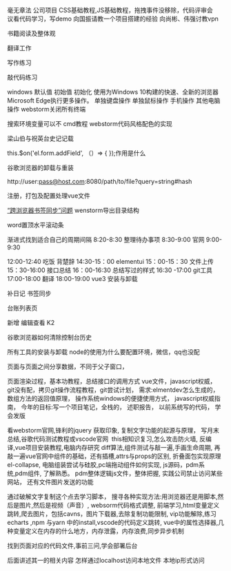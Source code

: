 
毫无章法
公司项目
﻿CSS基础教程,JS基础教程，﻿拖拽事件没移除﻿，代码评审会议﻿看代码学习，写demo
向国振请教一个项目搭建的经验
向尚彬、伟强讨教vpn

书籍阅读及整体观

翻译工作

写作练习

敲代码练习



windows 默认值 初始值 初始化
使用为Windows 10构建的快速、全新的浏览器Microsoft Edge执行更多操作。
单独键盘操作
单独鼠标操作
手机操作
其他电脑操作
webstorm关闭所有终端

搜索环境变量可以不
cmd教程
webstorm代码风格配色的实现


梁山伯与祝英台史记记载


this.$on('el.form.addField', （）=> { });作用是什么

谷歌浏览器的卸载与重装



http://user:pass@host.com:8080/path/to/file?query=string#hash



注册，打包及配置处理vue文件



[“跨浏览器书签同步”问题](https://juejin.cn/post/6909814992120315911)
wenstorm导出目录结构


word置顶水平滚动条


 渐进式找到适合自己的周期间隔
8:20-8:30 整理待办事项
8:30-9:00 官网
9:00-9:30 

12:00-12:40 吃饭
背楚辞
14:30-15：00 elementui
15：00-15：30 文件上传
15：30-16:00 接口总结
16：00-16:30 总结写过的样式
16:30 -17:00 git工具
17:00-18:00 翻译
18:00-19:00 vue3 安装与卸载

补日记
书签同步

台账列表页


新增 编辑查看 K2

谷歌浏览器如何清除控制台历史


所有工具的安装与卸载
node的使用为什么要配置环境，微信，qq也没配

页面与页面之间分享数据，不同于父子窗口，

页面渲染过程，基本功教程，﻿总结接口的调用方式
vue文件，﻿javascript权威，
git没有配，拷贝git操作流程教程，git尝试计划，
﻿需求:elmentdev怎么生成的，
﻿数组方法的返回值原理，
操作系统windows的便捷使用方式，﻿
javascript权威指南，﻿
今年的目标:写一个项目笔记，全栈的，
﻿述职报告，
﻿以前系统写的代码，
﻿学会发版

看webstorm官网,锋利的jquery 获取印象,
复制文字功能的起源与原理，
写月末总结,﻿谷歌代码测试教程或vscode官网 
this相知识复习,怎么攻击防火墙,
反编译,vue项目安装教程,﻿电脑内存研究
diff算法,组件测试与敲一遍,手画生命周期,
再敲一遍vue官网中组件的基础，还有插槽,attrs与props的区别,
折叠面包实现原理el-collapse,
电脑组装尝试与硅胶,pc端拖动组件如何实现,
js源码，pdm系统,pdm组件, 了解熟悉。
pdm整体逻辑js文件，整体把握,
实践公司禁止访问某些网站，
还有文件图片发送的功能

通过破解文字复制这个点去学习脚本，
搜寻各种实现方法:用浏览器还是用脚本,然后是图片,然后是视频（声音）,
websorm代码格式调整,
前端学习,html变量定义跳转,爬去图片，包括cavns，图片下载器,去除复制功能限制,
vip功能解除,练习echarts ,npm 与yarn 中的install,vscode的代码定义跳转,
vue中的属性选择器,几种变量定义在内存的什么地方，内存泄露，内存浪费,同步异步机制

找到页面对应的代码文件,﻿事前三问,学会部署后台

后面讲述其一的相关内容
怎样通过localhost访问本地文件
本地ip形式访问
